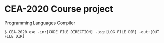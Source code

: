# CEA-2020 Course project
Programming Languages Compiler

```$ CEA-2020.exe -in:[CODE FILE DIRECTION] -log:[LOG FILE DIR] -out:[OUT FILE DIR]```
